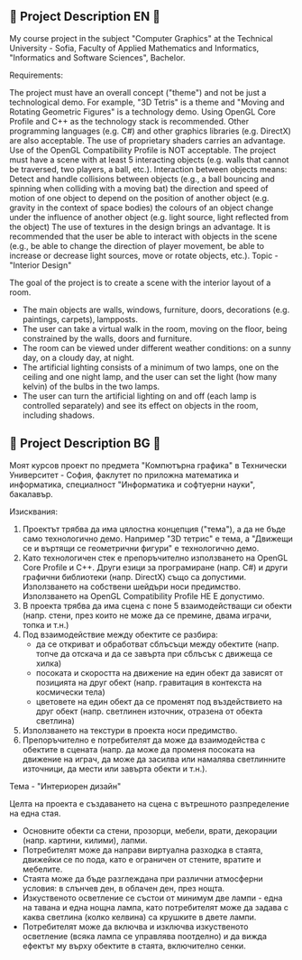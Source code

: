## :pencil: Project Description EN :pencil:

My course project in the subject "Computer Graphics" at the Technical University - Sofia, Faculty of Applied Mathematics and Informatics, "Informatics and Software Sciences", Bachelor.

Requirements:

The project must have an overall concept ("theme") and not be just a technological demo. For example, "3D Tetris" is a theme and "Moving and Rotating Geometric Figures" is a technology demo.
Using OpenGL Core Profile and C++ as the technology stack is recommended. Other programming languages (e.g. C#) and other graphics libraries (e.g. DirectX) are also acceptable. The use of proprietary shaders carries an advantage. Use of the OpenGL Compatibility Profile is NOT acceptable.
The project must have a scene with at least 5 interacting objects (e.g. walls that cannot be traversed, two players, a ball, etc.).
Interaction between objects means:
Detect and handle collisions between objects (e.g., a ball bouncing and spinning when colliding with a moving bat)
the direction and speed of motion of one object to depend on the position of another object (e.g. gravity in the context of space bodies)
the colours of an object change under the influence of another object (e.g. light source, light reflected from the object)
The use of textures in the design brings an advantage.
It is recommended that the user be able to interact with objects in the scene (e.g., be able to change the direction of player movement, be able to increase or decrease light sources, move or rotate objects, etc.).
Topic - "Interior Design"

The goal of the project is to create a scene with the interior layout of a room.

- The main objects are walls, windows, furniture, doors, decorations (e.g. paintings, carpets), lampposts.
- The user can take a virtual walk in the room, moving on the floor, being constrained by the walls, doors and furniture.
- The room can be viewed under different weather conditions: on a sunny day, on a cloudy day, at night.
- The artificial lighting consists of a minimum of two lamps, one on the ceiling and one night lamp, and the user can set the light (how many kelvin) of the bulbs in the two lamps.
- The user can turn the artificial lighting on and off (each lamp is controlled separately) and see its effect on objects in the room, including shadows.

## :pencil: Project Description BG :pencil:

Моят курсов проект по предмета "Компютърна графика" в Технически Университет - София, факлутет по приложна математика и информатика, специалност "Информатика и софтуерни науки", бакалавър.

Изисквания:
1. Проектът трябва да има цялостна концепция ("тема"), а да не бъде само технологично демо. Например "3D тетрис" е тема, а "Движещи се и въртящи се геометрични фигури" е технологично демо.
2. Като технологичен стек е препоръчително използването на OpenGL Core Profile и C++. Други езици за програмиране (напр. C#) и други графични библиотеки (напр. DirectX) също са допустими. Използването на собствени шейдъри носи предимство. Използването на OpenGL Compatibility Profile НЕ Е допустимо.
3. В проекта трябва да има сцена с поне 5 взаимодействащи си обекти (напр. стени, през които не може да се премине, двама играчи, топка и т.н.)
4. Под взаимодействие между обектите се разбира:
    - да се откриват и обработват сблъсъци между обектите (напр. топче да отскача и да се завърта при сблъсък с движеща се хилка)
    - посоката и скоростта на движение на един обект да зависят от позицията на друг обект (напр. гравитация в контекста на космически тела)
    - цветовете на един обект да се променят под въздействието на друг обект (напр. светлинен източник, отразена от обекта светлина)
5. Използването на текстури в проекта носи предимство.
6. Препоръчително е потребителят да може да взаимодейства с обектите в сцената (напр. да може да променя посоката на движение на играч, да може да засилва или намалява светлинните източници, да мести или завърта обекти и т.н.).

Тема - "Интериорен дизайн"

Целта на проекта е създаването на сцена с вътрешното разпределение на една стая.

  - Основните обекти са стени, прозорци, мебели, врати, декорации (напр. картини, килими), лапми.
  - Потребителят може да направи виртуална разходка в стаята, движейки се по пода, като е ограничен от стените, вратите и мебелите.
  - Стаята може да бъде разглеждана при различни атмосферни условия: в слънчев ден, в облачен ден, през нощта.
  - Изкуственото осветление се състои от минимум две лампи - една на тавана и една нощна лампа, като потребителят може да задава с каква светлина (колко келвина) са крушките в двете лампи.
  - Потребителят може да включва и изключва изкуственото осветление (всяка лампа се управлява поотделно) и да вижда ефектът му върху обектите в стаята, включително сенки.
